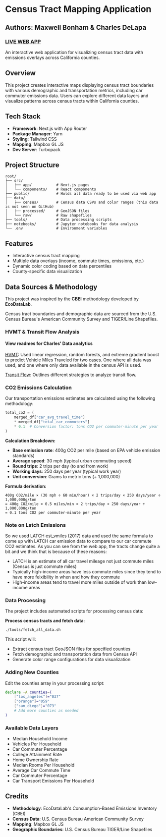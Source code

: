 # Census Tract Mapping Application
## Authors: Maxwell Bonham & Charles DeLapa
### [LIVE WEB APP](https://emissions-dashboard-chi.vercel.app/)
An interactive web application for visualizing census tract data with emissions overlays across California counties.

## Overview

This project creates interactive maps displaying census tract boundaries with various demographic and transportation metrics, including car commuter emissions data. Users can explore different data layers and visualize patterns across census tracts within California counties.

## Tech Stack

- **Framework**: Next.js with App Router
- **Package Manager**: Yarn
- **Styling**: Tailwind CSS
- **Mapping**: Mapbox GL JS
- **Dev Server**: Turbopack 

## Project Structure

```
root/
├── src/
│   ├── app/           # Next.js pages
│   └── components/    # React components
├── public/            # Holds all data ready to be used via web app
├── data/            
│   ├── census/        # Census data CSVs and color ranges (this data is not seen on GitHub)
│   ├── processed/     # GeoJSON files
│   └── raw/           # Raw shapefiles
├── tools/             # Data processing scripts
├── notebooks/         # Jupyter notebooks for data analysis
└── .env               # Environment variables
```

## Features

- Interactive census tract mapping
- Multiple data overlays (income, commute times, emissions, etc.)
- Dynamic color coding based on data percentiles
- County-specific data visualization

## Data Sources & Methodology 

This project was inspired by the **CBEI** methodology developed by  **EcoDataLab**.

Census tract boundaries and demographic data are sourced from the U.S. Census Bureau's American Community Survey and TIGER/Line Shapefiles.

### HVMT & Transit Flow Analysis 
#### View readmes for Charles' Data analytics

[HVMT](./notebooks/README_HVMT_Regression.md): Used linear regression, random forests, and extreme gradient boost to predict Vehicle Miles Traveled for two cases. One where all data was used, and one where only data available in the census API is used.

[Transit Flow](./notebooks/README_transit_flow_analysis.md): Outlines different strategies to analyze transit flow.


### CO2 Emissions Calculation

Our transportation emissions estimates are calculated using the following methodology:

```python
total_co2 = (
    merged_df["car_avg_travel_time"] 
    * merged_df["total_car_commuters"] 
    * 0.1  # Conversion factor: tons CO2 per commuter-minute per year
)
```

**Calculation Breakdown:**
- **Base emission rate**: 400g CO2 per mile (based on EPA vehicle emission standards)
- **Average speed**: 30 mph (typical urban commuting speed)
- **Round trips**: 2 trips per day (to and from work)
- **Working days**: 250 days per year (typical work year)
- **Unit conversion**: Grams to metric tons (÷ 1,000,000)

**Formula derivation:**
```
400g CO2/mile × (30 mph ÷ 60 min/hour) × 2 trips/day × 250 days/year ÷ 1,000,000g/ton
= 400g CO2/mile × 0.5 miles/min × 2 trips/day × 250 days/year ÷ 1,000,000g/ton  
= 0.1 tons CO2 per commuter-minute per year
```

### Note on Latch Emissions
So we used LATCH est_vmiles (2017) data and used the same formula to come up with LATCH car emission data
to compare to our car commute CO2 estimates. As you can see from the web app, the tracts change
quite a bit and we think that is because of these reasons:
- LATCH is an estimate of all car travel mileage not just commute miles (Census is just commute miles)
- Typically high-income areas have less commute miles since they tend to have more felxibility in when and how they commute
- High-income areas tend to travel more miles outside of work than low-income areas



### Data Processing

The project includes automated scripts for processing census data:

**Process census tracts and fetch data**:
```bash
./tools/fetch_all_data.sh
```

This script will:
- Extract census tract GeoJSON files for specified counties
- Fetch demographic and transportation data from Census API
- Generate color range configurations for data visualization

### Adding New Counties

Edit the counties array in your processing script:
```bash
declare -A counties=(
    ["los_angeles"]="037"
    ["orange"]="059"
    ["san_diego"]="073"
    # Add more counties as needed
)
```

### Available Data Layers

- Median Household Income
- Vehicles Per Household
- Car Commuter Percentage
- College Attainment Rate
- Home Ownership Rate
- Median Rooms Per Household
- Average Car Commute Time
- Car Commuter Percentage 
- Car Transport Emissions Per Household

## Credits

- **Methodology**: EcoDataLab's Consumption-Based Emissions Inventory (CBEI)
- **Census Data**: U.S. Census Bureau American Community Survey
- **Mapping**: Mapbox GL JS
- **Geographic Boundaries**: U.S. Census Bureau TIGER/Line Shapefiles
